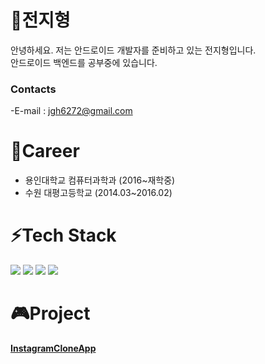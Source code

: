 # 🌱전지형
안녕하세요.
저는 안드로이드 개발자를 준비하고 있는 전지형입니다.</br>
안드로이드 백엔드를 공부중에 있습니다.

### Contacts
  -E-mail  : jgh6272@gmail.com </br>

# 👯Career
  - 용인대학교 컴퓨터과학과 (2016~재학중)
  - 수원 대평고등학교 (2014.03~2016.02)

# ⚡Tech Stack
  <img src="https://img.shields.io/badge/Android-3DDC84?style=flat-square&logo=Android&logoColor=white"/> <img src="https://img.shields.io/badge/Java-FF5722?style=flat-square&logo=Java&logoColor=white"/> <img src="https://img.shields.io/badge/MySQL-4479A1?style=flat-square&logo=MySQL&logoColor=white"/> <img src="https://img.shields.io/badge/Kotlin-0095D5?style=flat-square&logo=Kotlin&logoColor=white"/>
  
# 🎮Project
<a href="https://github.com/jgh6272/InstagramClone"><b>InstagramCloneApp</b></a>

<!-- 아이콘 주석
- 🔭 I’m currently working on ...
- 🌱 I’m currently learning ...
- 👯 I’m looking to collaborate on ...
- 🤔 I’m looking for help with ...
- 💬 Ask me about ...
- 📫 How to reach me: ...
- 😄 Pronouns: ...
- ⚡ 
-->
